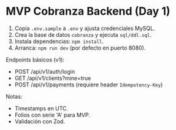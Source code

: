 # MVP Cobranza Backend (Day 1)
1) Copia `.env.sample` a `.env` y ajusta credenciales MySQL.
2) Crea la base de datos `cobranza` y ejecuta `sql/ddl.sql`.
3) Instala dependencias: `npm install`.
4) Arranca: `npm run dev` (por defecto en puerto 8080).

Endpoints básicos (v1):
- POST /api/v1/auth/login
- GET  /api/v1/clients?mine=true
- POST /api/v1/payments  (requiere header `Idempotency-Key`)

Notas:
- Timestamps en UTC.
- Folios con serie 'A' para MVP.
- Validación con Zod.
